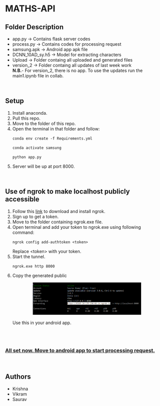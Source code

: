 # <b>MATHS-API</b>

## Folder Description
* app.py &#8594; Contains flask server codes
* process.py &#8594; Contains codes for processing request
* samsung.apk &#8594; Android app apk file
* DCNN_10AD_sy.h5 &#8594; Model for extracting characters
* Upload &#8594; Folder containg all uploaded and generated files
* version_2 &#8594; Folder containg all updates of last week work
    <br/><b>N.B.</b>- For version_2, there is no app. To use the updates run the main1.ipynb file in collab.
<br/>

## Setup
1. Install anaconda.
2. Pull this repo.
3. Move to the folder of this repo.
3. Open the terminal in that folder and follow:
   ```
   conda env create -f Requirements.yml
   ```
   ```
   conda activate samsung
   ```
   ```
   python app.py
   ```
4. Server will be up at port 8000.

<br/>

## Use of ngrok to make localhost publicly accessible

1. Follow this [link](https://ngrok.com/download) to download and install ngrok.
2. Sign up to get a token.
3. Move to the folder containing ngrok.exe file.
4. Open terminal and add your token to ngrok.exe using following command:
    ```
    ngrok config add-authtoken <token>
    ```
    Replace \<token> with your token.
5. Start the tunnel.
    ```
    ngrok.exe http 8000
    ```
6. Copy the generated public
    <p align="center">
        <img src="upload/url.png" width="350" title="hover text">
    </p>
    Use this in your android app.

<br/>
<br/>

### <u>All set now. Move to android app to start processing request.</u>

<br/>


## Authors
* Krishna
* Vikram
* Saurav